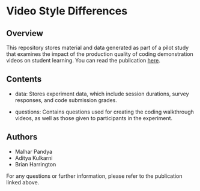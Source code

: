 # Video Style Differences

## Overview

This repository stores material and data generated as part of a pilot study that examines the impact of the production quality of coding demonstration videos on student learning. You can read the publication [here](https://dl.acm.org/doi/10.1145/3649405.3659507).

## Contents

- data: Stores experiment data, which include session durations, survey responses, and code submission grades.

- questions: Contains questions used for creating the coding walkthrough videos, as well as those given to participants in the experiment.

## Authors

- Malhar Pandya
- Aditya Kulkarni
- Brian Harrington

For any questions or further information, please refer to the publication linked above.
